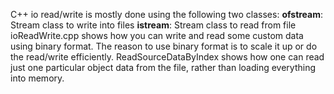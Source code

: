 C++ io read/write is mostly done using the following two classes:
**ofstream**: Stream class to write into files
**istream**: Stream class to read from file
ioReadWrite.cpp shows how you can write and read some custom data using binary format.
The reason to use binary format is to scale it up or do the read/write efficiently.
ReadSourceDataByIndex shows how one can read just one particular object data from the file, rather than loading everything into memory. 
